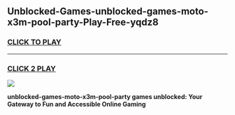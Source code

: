 
## Unblocked-Games-unblocked-games-moto-x3m-pool-party-Play-Free-yqdz8
<h3>
<a href="https://premium76.site?title=unblocked-games-moto-x3m-pool-party&ref=17A">CLICK TO PLAY</a></h3>
<hr>

<h3>
<a href="https://premium76.site?title=unblocked-games-moto-x3m-pool-party&ref=17A">CLICK 2 PLAY</a>
  
</h3>

<a href="https://premium76.site?title=unblocked-games-moto-x3m-pool-party&ref=17A"><img src="https://clearcache.store/games.png"></a>


**unblocked-games-moto-x3m-pool-party games unblocked: Your Gateway to Fun and Accessible Online Gaming**
